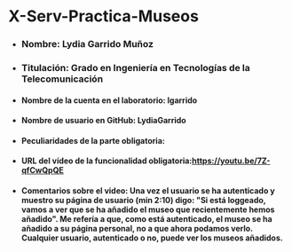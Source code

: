 # X-Serv-Practica-Museos
* ### **Nombre:** Lydia Garrido Muñoz
* ### **Titulación:** Grado en Ingeniería en Tecnologías de la Telecomunicación
* #### **Nombre de la cuenta en el laboratorio:** lgarrido
* #### **Nombre de usuario en GitHub:** LydiaGarrido
* #### **Peculiaridades de la parte obligatoria:**
* #### **URL del vídeo de la funcionalidad obligatoria**:https://youtu.be/7Z-qfCwQpQE
* #### **Comentarios sobre el video**: Una vez el usuario se ha autenticado y muestro su página de usuario (min 2:10) digo: "Si está loggeado, vamos a ver que se ha añadido el museo que recientemente hemos añadido". Me refería a que, como está autenticado, el museo se ha añadido a su página personal, no a que ahora podamos verlo. Cualquier usuario, autenticado o no, puede ver los museos añadidos.
